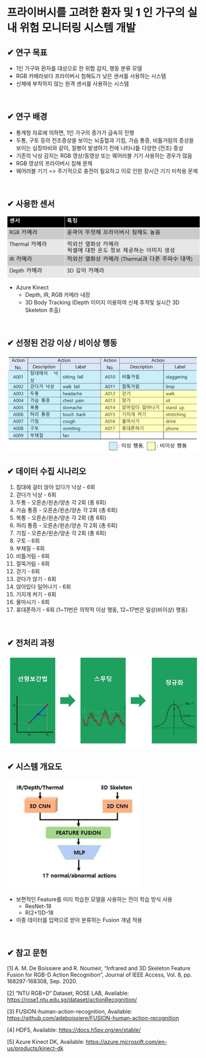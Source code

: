 # 프라이버시를 고려한 환자 및 1 인 가구의 실내 위험 모니터링 시스템 개발

## ✔ 연구 목표
- 1인 가구와 환자를 대상으로 한 위험 감지, 행동 분류 모델
- RGB 카메라보다 프라이버시 침해도가 낮은 센서를 사용하는 시스템
- 신체에 부착하지 않는 원격 센서를 사용하는 시스템

<br />

## ✔ 연구 배경
 - 통계청 자료에 의하면, 1인 가구의 증가가 급속히 진행
 - 두통, 구토 등의 전조증상을 보이는 뇌출혈과 기침, 가슴 통증, 비틀거림의 증상을 보이는 심장마비와 같이, 질병이 발생하기 전에 나타나틑 다양한 (전조) 증상
 - 기존의 낙상 감지는 RGB 영상/동영상 또는 웨어러블 기기 사용하는 경우가 많음
 - RGB 영상의 프라이버시 침해 문제
 - 웨어러블 기기 => 주기적으로 충전이 필요하고 이로 인한 장시간 기기 미착용 문제

<br />

## ✔ 사용한 센서
<img src="./images/%EC%84%BC%EC%84%9C%20%ED%8A%B9%EC%A7%95.JPG">

 - Azure Kinect
    - Depth, IR, RGB 카메라 내장
    - 3D Body Tracking (Depth 이미지 이용하여 신체 추적및 실시간 3D Skeleton 추출)

<br />

## ✔ 선정된 건강 이상 / 비이상 행동
<img src="./images/%EC%84%A0%EC%A0%95%EC%9E%90%EC%84%B8.JPG">

## ✔ 데이터 수집 시나리오
1. 침대에 걸터 앉아 있다가 낙상 - 6회
2. 걷다가 낙상 - 6회
3. 두통 - 오른손/왼손/양손 각 2회 (총 6회)
4. 가슴 통증 - 오른손/왼손/양손 각 2회 (총 6회)
5. 복통 - 오른손/왼손/양손 각 2회 (총 6회)
6. 허리 통증 - 오른손/왼손/양손 각 2회 (총 6회)
7. 기침 - 오른손/왼손/양손 각 2회 (총 6회)
8. 구토 - 6회
9. 부채질 - 6회
10. 비틀거림 - 6회
11. 절뚝거림 - 6회
12. 걷기 - 6회
13. 걷다가 앉기 - 6회
14. 앉아있다 일어나기 - 6회
15. 기지개 켜기 - 6회
16. 물마시기 - 6회
17. 휴대폰하기 - 6회
(1~11번은 의학적 이상 행동, 12~17번은 일상(비이상) 행동)

<br />

## ✔ 전처리 과정
<img src="./images/%EC%A0%84%EC%B2%98%EB%A6%AC%EA%B3%BC%EC%A0%95.JPG">

<br />

## ✔ 시스템 개요도
<img src="./images/%EC%8B%9C%EC%8A%A4%ED%85%9C%20%EA%B0%9C%EC%9A%94%EB%8F%84.JPG">

 - 보편적인 Feature를 미리 학습한 모델을 사용하는 전이 학습 방식 사용
    - ResNet-18
    - R(2+1)D-18
 - 이종 데이터를 입력으로 받아 분류하는 Fusion 개념 적용

 <br />

 ## ✔ 참고 문헌
 [1] A. M. De Boissiere and R. Noumeir, “Infrared and 3D Skeleton Feature
Fusion for RGB-D Action Recognition”, Journal of IEEE Access, Vol. 8, pp.
168297-168308, Sep. 2020.

[2] “NTU RGB+D“ Dataset, ROSE LAB, Available:
https://rose1.ntu.edu.sg/dataset/actionRecognition/

[3] FUSION-human-action-recognition, Available:
https://github.com/adeboissiere/FUSION-human-action-recognition

[4] HDF5, Available: https://docs.h5py.org/en/stable/

[5] Azure Kinect DK, Available:
https://azure.microsoft.com/en-us/products/kinect-dk


